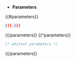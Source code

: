 -   **Parameters**

{{#parameters}}

```json
{{{.}}}
```

{{/parameters}}
{{^parameters}}

```js
/* whitout parameters */
```

{{/parameters}}
